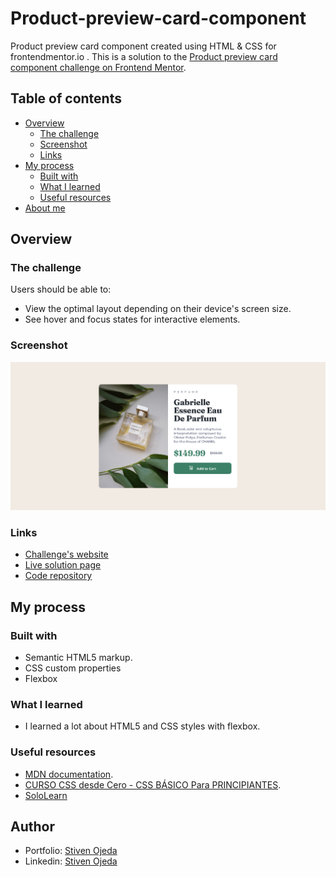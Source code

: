 # Product-preview-card-component
Product preview card component created using HTML &amp; CSS for frontendmentor.io .
This is a solution to the [Product preview card component challenge on Frontend Mentor](https://www.frontendmentor.io/challenges/product-preview-card-component-GO7UmttRfa).

## Table of contents
- [Overview](#overview)
  - [The challenge](#the-challenge)
  - [Screenshot](#screenshot)
  - [Links](#links)
- [My process](#my-process)
  - [Built with](#built-with)
  - [What I learned](#what-i-learned)
  - [Useful resources](#useful-resources)
- [About me](#about-me)


## Overview

### The challenge
Users should be able to:
- View the optimal layout depending on their device's screen size.
- See hover and focus states for interactive elements.

### Screenshot
![](./screenshot.png)

### Links
- [Challenge's website](https://www.frontendmentor.io/challenges/product-preview-card-component-GO7UmttRfa)
- [Live solution page](https://stibojeda.github.io/product-preview-card-component/)
- [Code repository](https://github.com/stibojeda/product-preview-card-component)


## My process 

### Built with 
- Semantic HTML5 markup.
- CSS custom properties
- Flexbox

### What I learned
- I learned a lot about HTML5 and CSS styles with flexbox.

### Useful resources
- [MDN documentation](https://developer.mozilla.org/en-US/docs/Web/CSS).
- [CURSO CSS desde Cero - CSS BÁSICO Para PRINCIPIANTES](https://www.youtube.com/watch?v=N8V5JhasaSE).
- [SoloLearn](https://www.sololearn.com/)

## Author
- Portfolio: [Stiven Ojeda](https://stibojeda.github.io)
- Linkedin: [Stiven Ojeda](https://www.linkedin.com/in/stiven-ojeda-090a3924a)

